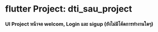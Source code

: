 # flutter Project: dti_sau_project

### UI Project หน้าจอ welcom, Login และ sigup (ยังไม่มีโค้ดการทำงานใดๆ)


